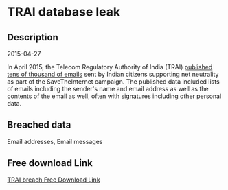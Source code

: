 # TRAI database leak

## Description

2015-04-27

In April 2015, the Telecom Regulatory Authority of India (TRAI) <a href="http://www.dnaindia.com/scitech/report-email-savetheinternet-net-neutrality-campaign-public-privacy-spam-phishing-2081037" target="_blank" rel="noopener">published tens of thousand of emails</a> sent by Indian citizens supporting net neutrality as part of the SaveTheInternet campaign. The published data included lists of emails including the sender's name and email address as well as the contents of the email as well, often with signatures including other personal data.

## Breached data

Email addresses, Email messages

## Free download Link

[TRAI breach Free Download Link](https://link-to.net/1229997/670.8897739722883/dynamic/?r=aHR0cHM6Ly93d3cubWVkaWFmaXJlLmNvbS92aWV3L0RqZ3RsMFRjVnNOSzdEOS90cmFpLmdvdi5pbi9maWxl)